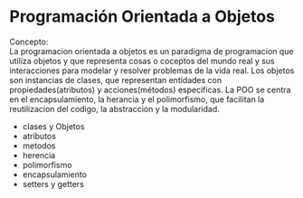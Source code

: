 # Programación Orientada a Objetos
Concepto: <br>
La programacion orientada a objetos es un paradigma de programacion que utiliza objetos y que representa cosas o coceptos del mundo real y sus interacciones para modelar y resolver problemas de la vida real. Los objetos son instancias de clases, que representan entidades con propiedades(atributos) y acciones(métodos) especificas. La POO se centra en el encapsulamiento, la herancia y el polimorfismo, que facilitan la reutilizacion del codigo, la abstraccion y la modularidad.
- clases y Objetos
- atributos
- metodos
- herencia
- polimorfismo
- encapsulamiento
- setters y getters